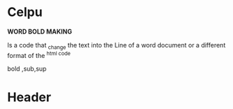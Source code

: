 # Celpu
<!DUCTYPE! html>
<html>
<head>
   <b>WORD BOLD MAKING</b>
</head>
<title>welcome to the programming</title>
<body>
<p>Is a code that  <sub>change</sub> the text into the Line of a word document
or a different format of the <sup>html code</sup>
</p>
<p>bold ,sub,sup </p>
<h1>Header</h1>
</body>
</html>
